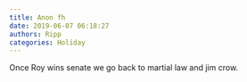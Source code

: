 ```yaml
---
title: Anon fh
date: 2019-06-07 06:18:27
authors: Ripp
categories: Holiday
---
```


 Once Roy wins senate we go back to martial law and jim crow.